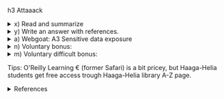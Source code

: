 h3 Attaaack
 
<details><summary> x) Read and summarize </summary>
<p> 
        € Costa-Gazcón 2021: Practical Threat Intelligence and Data-Driven Threat Hunting. Chapter 4: Mapping the Adversary 
        (all but "Testing yourself", which is left as voluntary bonus)
 </p> 
 </details>   
 <details><summary> y) Write an answer with references.</summary>
 <p> 
  Answer in the context of Mitre Att&ck, and pick examples that are different from the chapter in task x.
        Define tactic and give an example.
        Define technique and subtechnique, and give an example of each.
        Define procedure, and give an example of each.
 </p> 
 </details>       
 <details><summary> a) Webgoat: A3 Sensitive data exposure </summary>
 <p> 
        Insecure Login: 2 Let's try
 </p> 
 </details>  
 <details><summary> n) Voluntary bonus:   </summary>
 <p> 
  "Testing yourself" in Costa-Gazcón: Practical Threat Intelligence and Data-Driven Threat Hunting
  Chapter 4: Mapping the Adversary
 </p> 
  </details>  
  <details><summary> m) Voluntary difficult bonus: </summary>
  <p> 
  WebGoat: SQL Injection (advanced).
  </p> 
  </details>  
  
Tips:
    O'Reilly Learning € (former Safari) is a bit pricey, but Haaga-Helia students get free access trough Haaga-Helia library A-Z page.
    
 <details><summary> References </summary>
 <p> 
  *[€ Costa-Gazcón 2021: Practical Threat Intelligence and Data-Driven Threat Hunting Chapter 4: Mapping the Adversary](https://www.oreilly.com/library/view/practical-threat-intelligence/9781838556372/B13376_04_Final_SK_ePub.xhtml#_idParaDest-75) 
  *[MITRE ATT&CK®](https://attack.mitre.org/)
 </p> 
 </details>  
